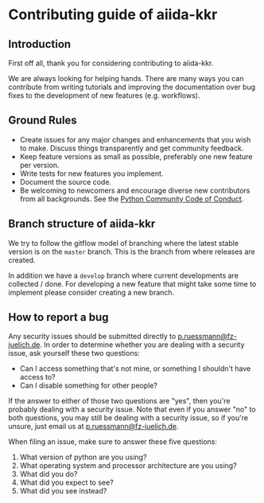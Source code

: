 # Contributing guide of aiida-kkr

## Introduction

First off all, thank you for considering contributing to aiida-kkr.

We are always looking for helping hands. There are many ways you can contribute from writing tutorials and improving the documentation over bug fixes to the development of new features (e.g. workflows).

## Ground Rules

* Create issues for any major changes and enhancements that you wish to make. Discuss things transparently and get community feedback.
* Keep feature versions as small as possible, preferably one new feature per version.
* Write tests for new features you implement.
* Document the source code.
* Be welcoming to newcomers and encourage diverse new contributors from all backgrounds. See the [Python Community Code of Conduct](https://www.python.org/psf/codeofconduct/).

## Branch structure of aiida-kkr

We try to follow the gitflow model of branching where the latest stable version is on the `master` branch.
This is the branch from where releases are created.

In addition we have a `develop` branch where current developments are collected / done. For developing a new feature that might take some time to implement please consider creating a new branch.

## How to report a bug

Any security issues should be submitted directly to p.ruessmann@fz-juelich.de.
In order to determine whether you are dealing with a security issue, ask yourself these two questions:
* Can I access something that's not mine, or something I shouldn't have access to?
* Can I disable something for other people?

If the answer to either of those two questions are "yes", then you're probably dealing with a security issue. Note that even if you answer "no" to both questions, you may still be dealing with a security issue, so if you're unsure, just email us at p.ruessmann@fz-juelich.de.


When filing an issue, make sure to answer these five questions:

1. What version of python are you using?
2. What operating system and processor architecture are you using?
3. What did you do?
4. What did you expect to see?
5. What did you see instead?
